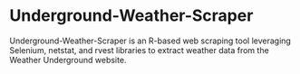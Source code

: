 # Underground-Weather-Scraper
Underground-Weather-Scraper is an R-based web scraping tool leveraging Selenium, netstat, and rvest libraries to extract weather data from the Weather Underground website. 
